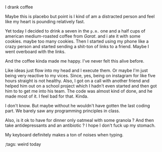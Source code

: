 I drank coffee

Maybe this is placebo but point is I kind of am a distracted person
and feel like my heart is pounding relatively fast.

Yet today I decided to drink a seven in the `p.m.` one and a half
cups of american medium-roasted coffee from _Garat_. and i ate
it with some cookies. maybe too many cookies. Then I started
using my phone like a crazy person and started sending a shit-ton
of links to a friend. Maybe I went overboard with the links.

And the coffee kinda made me happy. I've never felt this alive before.

Like ideas just flow into my head and I execute them. Or maybe I'm just
being very reactive to my vices. Since, yes, being on instagram for like
five hours straight is not healthy. Also, I got on a call with another
friend and helped him out on a school project which I hadn't even started
and then got him to to get me into his team. The code was
almost kind of done, and he made most of it. I feel bad for that. Kinda.

I don't know. But maybe without he wouldn't have gotten the last
coding part. We barely saw any programming principles in class.

Also, is it ok to have for dinner only oatmeal with some granola ? And then
take antidepressants and an antibiotic ? I hope I don't fuck up my stomach.

My keyboard definitely makes a ton of noises when typing.


;tags: weird today
